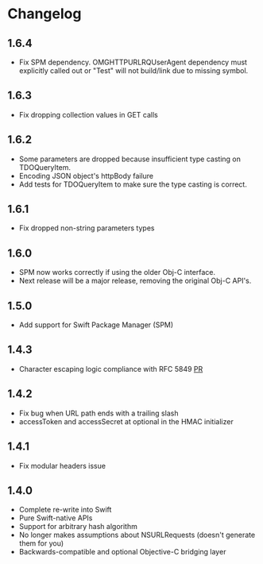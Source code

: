 # Changelog

## 1.6.4
- Fix SPM dependency. OMGHTTPURLRQUserAgent dependency must explicitly called out or "Test" will not build/link due to missing symbol.

## 1.6.3
- Fix dropping collection values in GET calls

## 1.6.2
- Some parameters are dropped because insufficient type casting on TDOQueryItem.
- Encoding JSON object's httpBody failure
- Add tests for TDOQueryItem to make sure the type casting is correct.

## 1.6.1
- Fix dropped non-string parameters types

## 1.6.0
- SPM now works correctly if using the older Obj-C interface.
- Next release will be a major release, removing the original Obj-C API's.

## 1.5.0
- Add support for Swift Package Manager (SPM)

## 1.4.3
- Character escaping logic compliance with RFC 5849 [PR](https://github.com/yahoo/TDOAuth/pull/36)

## 1.4.2
- Fix bug when URL path ends with a trailing slash
- accessToken and accessSecret at optional in the HMAC initializer

## 1.4.1

- Fix modular headers issue

## 1.4.0

- Complete re-write into Swift
- Pure Swift-native APIs
- Support for arbitrary hash algorithm
- No longer makes assumptions about NSURLRequests (doesn't generate them for you)
- Backwards-compatible and optional Objective-C bridging layer
